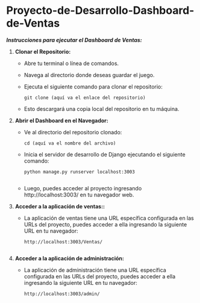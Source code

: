 # Proyecto-de-Desarrollo-Dashboard-de-Ventas
***Instrucciones para ejecutar el Dashboard de Ventas:***

1. **Clonar el Repositorio:**

   - Abre tu terminal o línea de comandos.
   - Navega al directorio donde deseas guardar el juego.
   - Ejecuta el siguiente comando para clonar el repositorio:

     ```
     git clone (aquí va el enlace del repositorio)
     ```

   - Esto descargará una copia local del repositorio en tu máquina.

2. **Abrir el Dashboard en el Navegador:**

   - Ve al directorio del repositorio clonado:

     ```
     cd (aquí va el nombre del archivo)
     ```

   - Inicia el servidor de desarrollo de Django ejecutando el siguiente comando:

     ```
     python manage.py runserver localhost:3003
    
     ```

   - Luego, puedes acceder al proyecto ingresando http://localhost:3003/ en tu navegador web.

3. **Acceder a la aplicación de ventas::**
   
   - La aplicación de ventas tiene una URL específica configurada en las URLs del proyecto, puedes acceder a ella ingresando la siguiente URL en tu navegador:

     ```
     http://localhost:3003/Ventas/
    
     ```

4. **Acceder a la aplicación de administración:**
   - La aplicación de administración tiene una URL específica configurada en las URLs del proyecto, puedes acceder a ella ingresando la siguiente URL en tu navegador:

     ```
     http://localhost:3003/admin/
    
     ```
   
